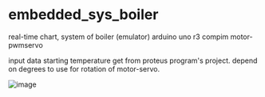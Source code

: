 # embedded_sys_boiler
 real-time chart, system of boiler (emulator) 
 arduino uno r3
 compim
 motor-pwmservo
 
 input data starting temperature get from proteus program's project. depend on degrees to use for rotation of motor-servo.
 
![image](https://user-images.githubusercontent.com/25984324/145151968-b73c0daf-579d-4073-a0e5-f7b089492b06.png)
